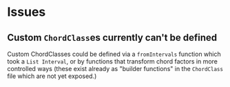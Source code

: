 # Issues

## Custom `ChordClass`es currently can't be defined

Custom ChordClasses could be defined via a `fromIntervals` function which took a `List Interval`, or by functions that transform chord factors in more controlled ways \(these exist already as "builder functions" in the `ChordClass` file which are not yet exposed.\)

